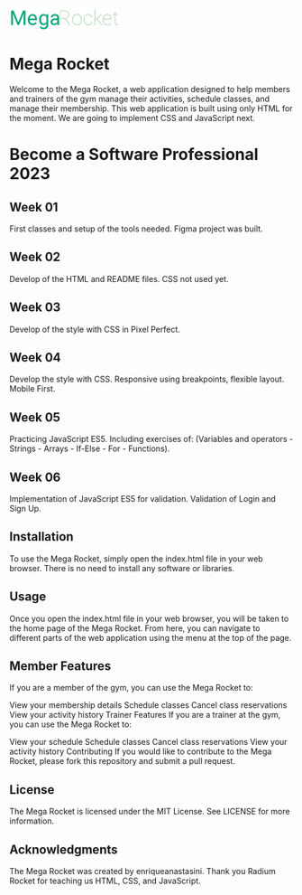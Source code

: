 <img src="week-02/assets/logo-mega-rocket.png" alt="Logo MegaRocket">

# Mega Rocket
Welcome to the Mega Rocket, a web application designed to help members and trainers of the gym manage their activities, schedule classes, and manage their membership. This web application is built using only HTML for the moment. We are going to implement CSS and JavaScript next.

# Become a Software Professional 2023

## Week 01
First classes and setup of the tools needed. Figma project was built.

## Week 02
Develop of the HTML and README files. CSS not used yet.

## Week 03
Develop of the style with CSS in Pixel Perfect.

## Week 04
Develop the style with CSS. Responsive using breakpoints, flexible layout. Mobile First.

## Week 05
Practicing JavaScript ES5. Including exercises of: (Variables and operators - Strings - Arrays - If-Else - For - Functions).

## Week 06
Implementation of JavaScript ES5 for validation. Validation of Login and Sign Up.


## Installation
To use the Mega Rocket, simply open the index.html file in your web browser. There is no need to install any software or libraries.


## Usage
Once you open the index.html file in your web browser, you will be taken to the home page of the Mega Rocket. From here, you can navigate to different parts of the web application using the menu at the top of the page.


## Member Features
If you are a member of the gym, you can use the Mega Rocket to:

View your membership details
Schedule classes
Cancel class reservations
View your activity history
Trainer Features
If you are a trainer at the gym, you can use the Mega Rocket to:

View your schedule
Schedule classes
Cancel class reservations
View your activity history
Contributing
If you would like to contribute to the Mega Rocket, please fork this repository and submit a pull request.


## License
The Mega Rocket is licensed under the MIT License. See LICENSE for more information.


## Acknowledgments
The Mega Rocket was created by enriqueanastasini. Thank you Radium Rocket for teaching us HTML, CSS, and JavaScript.